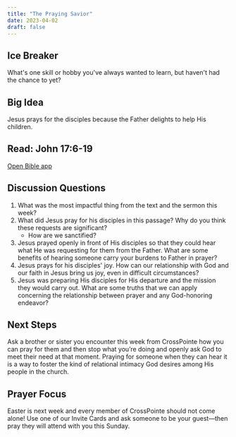 ```yaml
---
title: "The Praying Savior"
date: 2023-04-02
draft: false
---
```


## Ice Breaker 
What's one skill or hobby you've always wanted to learn, but haven't had the chance to yet?

## Big Idea
Jesus prays for the disciples because the Father delights to help His children.

## Read: John 17:6-19
[Open Bible app](https://www.bible.com/bible/59/JHN.17.ESV)

## Discussion Questions
1. What was the most impactful thing from the text and the sermon this week?
2. What did Jesus pray for his disciples in this passage? Why do you think these requests are
significant?
   * How are we sanctified?
3. Jesus prayed openly in front of His disciples so that they could hear what He was
requesting for them from the Father. What are some benefits of hearing someone carry
your burdens to Father in prayer?
4. Jesus prays for his disciples' joy. How can our relationship with God and our faith in Jesus
bring us joy, even in difficult circumstances?
5. Jesus was preparing His disciples for His departure and the mission they would carry out.
What are some truths that we can apply concerning the relationship between prayer and
any God-honoring endeavor?

## Next Steps
Ask a brother or sister you encounter this week from CrossPointe how you can pray for them
and then stop what you’re doing and openly ask God to meet their need at that moment.
Praying for someone when they can hear it is a way to foster the kind of relational intimacy God
desires among His people in the church.

## Prayer Focus
Easter is next week and every member of CrossPointe should not come alone! Use one of our
Invite Cards and ask someone to be your guest—then pray they will attend with you this
Sunday.